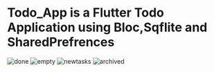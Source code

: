 # Todo_App is a Flutter Todo Application using Bloc,Sqflite and SharedPrefrences
![done](https://user-images.githubusercontent.com/77443413/128706024-a0266b8e-b6d1-4c96-bc96-11c436ae519b.jpeg)
![empty](https://user-images.githubusercontent.com/77443413/128706025-ac826ee1-f88c-4717-a609-a531727398a5.jpeg)
![newtasks](https://user-images.githubusercontent.com/77443413/128706028-29f9279f-aba8-4231-ac02-842ca2068f84.jpeg)
![archived](https://user-images.githubusercontent.com/77443413/128706031-802aa561-c5c4-4f50-a924-ff35f268dfe7.jpeg)
